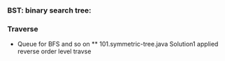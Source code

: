 ### BST: binary search tree:


### Traverse 
* Queue for BFS and so on
** 101.symmetric-tree.java Solution1 applied reverse order level travse

